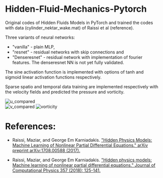 # Hidden-Fluid-Mechanics-Pytorch
Original codes of Hidden Fluids Models in PyTorch and trained the codes with data (cylinder_nektar_wake.mat) of Raissi et al (reference). 

Three variants of neural networks: 
- "vanilla" - plain MLP, 
- "resnet" - residual networks with skip connections and 
- "Denseresnet" - residual network with implementation of fourier features. The denseresnet NN is not yet fully validated.

The sine activation function is implemented with options of tanh and sigmoid linear activation functions respectively.

Sparse spatio and temporal data training are implemented respectively with the velocity fields and predicted the pressure and vorticity.

![u_compared](https://user-images.githubusercontent.com/17880412/168983735-c5398ab8-840f-4050-8a47-b0e98ef40641.gif)  
![v_compared](https://user-images.githubusercontent.com/17880412/168983837-cbb87af0-a7ab-48b4-b8f2-619308fb9e16.gif)
![vorticity](https://user-images.githubusercontent.com/17880412/168983999-24399b39-6c42-4961-aa9f-ccf94441cb5e.gif)

# References:
- Raissi, Maziar, and George Em Karniadakis. ["Hidden Physics Models: Machine Learning of Nonlinear Partial Differential Equations." arXiv preprint arXiv:1708.00588 (2017).](https://www.science.org/doi/full/10.1126/science.aaw4741)

- Raissi, Maziar, and George Em Karniadakis. ["Hidden physics models: Machine learning of nonlinear partial differential equations." Journal of Computational Physics 357 (2018): 125-141.](https://arxiv.org/abs/1808.04327)
